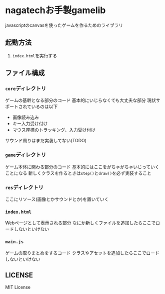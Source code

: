 # nagatechお手製gamelib
javascriptのcanvasを使ったゲームを作るためのライブラリ

## 起動方法
1. `index.html`を実行する

## ファイル構成
### `core`ディレクトリ
ゲームの基幹となる部分のコード
基本的にいじらなくても大丈夫な部分
現状サポートされているのは以下
* 画像読み込み
* キー入力受け付け
* マウス座標のトラッキング、入力受け付け

サウンド周りはまだ実装してない(TODO)

### `game`ディレクトリ
ゲーム本体に関わる部分のコード
基本的にはここをがちゃがちゃいじっていくことになる
新しくクラスを作るときは`step()`と`draw()`を必ず実装すること

### `res`ディレクトリ
ここにリソース(画像とかサウンドとか)を置いていく

### `index.html`
Webページとして表示される部分
なにか新しくファイルを追加したらここでロードしないといけない

### `main.js`
ゲームの取りまとめをするコード
クラスやアセットを追加したらここでロードしないといけない

## LICENSE
MIT License
